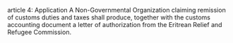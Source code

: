 article 4: Application
A Non-Governmental Organization claiming remission of customs duties and taxes shall produce, together with the customs accounting document a letter of authorization from the Eritrean Relief and Refugee Commission.
<ul>
</ul>